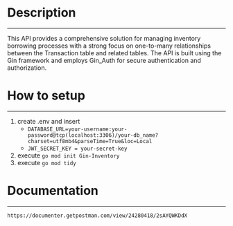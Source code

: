 # Description
***
This API provides a comprehensive solution for managing inventory borrowing processes with a strong focus on one-to-many relationships between the Transaction table and related tables. The API is built using the Gin framework and employs Gin_Auth for secure authentication and authorization.

# How to setup
***
1. create .env and insert
    * ```DATABASE_URL=your-username:your-password@tcp(localhost:3306)/your-db_name?charset=utf8mb4&parseTime=True&loc=Local```
    * ```JWT_SECRET_KEY = your-secret-key```
2. execute ```go mod init Gin-Inventory```
3. execute ```go mod tidy```

# Documentation
***
```https://documenter.getpostman.com/view/24280418/2sAYQWKDdX```